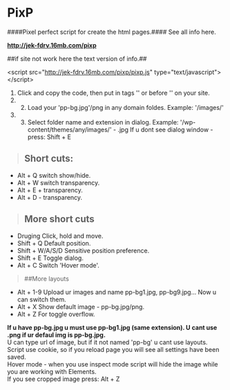 PixP
====

####Pixel perfect script for create the html pages.####
See all info here.

**http://jek-fdrv.16mb.com/pixp**

##if site not work here the text version of info.##

\<script src="http://jek-fdrv.16mb.com/pixp/pixp.js" type="text/javascript">\</script>

1. Click and copy the code, then put in tags '<head>' or before '</body>' on your site.
2. 2. Load your 'pp-bg.jpg'/png in any domain foldes. Example: '/images/'
3. 3. Select folder name and extension in dialog. Example: '/wp-content/themes/any/images/' - .jpg
If u dont see dialog window - press: Shift + E

> ##  Short cuts:
<ul>
<li>Alt + Q switch show/hide.</li>
<li>Alt + W switch transparency.</li>
<li>Alt + E + transparency.</li>
<li>Alt + D - transparency.</li>
 </ul>

>## More short cuts
<ul>
<li>Druging Click, hold and move.</li>
<li>Shift + Q Default position. </li>
<li>Shift + W/A/S/D Sensitive position preference.</li>
<li>Shift + E Toggle dialog.</li>
<li>Alt + C Switch 'Hover mode'.</li>
</ul>

> ##More layouts
<ul>
<li>Alt + 1-9 Upload ur images and name pp-bg1.jpg, pp-bg9.jpg... Now u can switch them.</li>
<li>Alt + X Show default image - pp-bg.jpg/png.</li>
<li>Alt + Z For toggle overflow.</li>
</ul>

**If u have pp-bg.jpg u must use pp-bg1.jpg (same extension). U cant use .png if ur defaul img is pp-bg.jpg. <br />**
U can type url of image, but if it not named 'pp-bg' u cant use layouts.<br />
Script use cookie, so if you reload page you will see all settings have been saved.<br />
Hover mode - when you use inspect mode script will hide the image while you are working with Elements.<br />
If you see cropped image press: Alt + Z<br />
